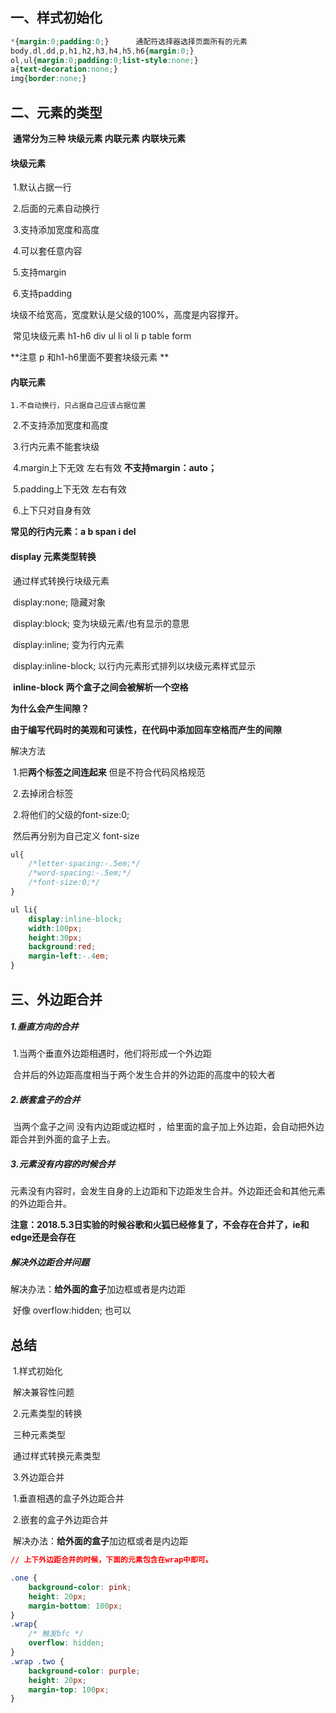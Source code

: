 ## 一、样式初始化

```css
*{margin:0;padding:0;}		通配符选择器选择页面所有的元素
body,dl,dd,p,h1,h2,h3,h4,h5,h6{margin:0;}
ol,ul{margin:0;padding:0;list-style:none;}
a{text-decoration:none;}
img{border:none;}
```

## 二、元素的类型

​	**通常分为三种  块级元素 内联元素 内联块元素**

#### 块级元素

​	1.默认占据一行

​	2.后面的元素自动换行

​	3.支持添加宽度和高度

​	4.可以套任意内容

​	5.支持margin  

​	6.支持padding

块级不给宽高，宽度默认是父级的100%，高度是内容撑开。

​		常见块级元素 h1-h6  div ul li ol li p table form

 **注意   p 和h1-h6里面不要套块级元素 **

#### 内联元素

 	1.不自动换行，只占据自己应该占据位置

​	2.不支持添加宽度和高度

​	3.行内元素不能套块级

​	4.margin上下无效  左右有效		**不支持margin：auto；**

​	5.padding上下无效  左右有效

​	6.上下只对自身有效	

**常见的行内元素：a  b span i del**

#### display 元素类型转换

​	通过样式转换行块级元素

​		display:none;		隐藏对象

​		display:block;		变为块级元素/也有显示的意思

​		display:inline;		变为行内元素

​		display:inline-block;	以行内元素形式排列以块级元素样式显示

​	**inline-block 两个盒子之间会被解析一个空格**



**为什么会产生间隙？**

**由于编写代码时的美观和可读性，在代码中添加回车空格而产生的间隙**

解决方法

​	1.把**两个标签之间连起来** 但是不符合代码风格规范

​	2.去掉闭合标签



​	2.将他们的父级的font-size:0;

​		然后再分别为自己定义 font-size

```css
ul{
  	/*letter-spacing:-.5em;*/
  	/*word-spacing:-.5em;*/
  	/*font-size:0;*/
}
```

```css
ul li{
  	display:inline-block;
  	width:100px;
  	height:30px;
  	background:red;
  	margin-left:-.4em;
}
```

 

## 三、外边距合并

##### 1.垂直方向的合并

​	1.当两个垂直外边距相遇时，他们将形成一个外边距

​	合并后的外边距高度相当于两个发生合并的外边距的高度中的较大者

##### 2.嵌套盒子的合并

​	当两个盒子之间 没有内边距或边框时 ，给里面的盒子加上外边距，会自动把外边距合并到外面的盒子上去。

##### 3.元素没有内容的时候合并

​	元素没有内容时，会发生自身的上边距和下边距发生合并。外边距还会和其他元素的外边距合并。

**注意：2018.5.3日实验的时候谷歌和火狐已经修复了，不会存在合并了，ie和edge还是会存在**

 ##### 解决外边距合并问题

解决办法：**给外面的盒子**加边框或者是内边距

​	好像	overflow:hidden; 也可以

## 总结

​	1.样式初始化

​		解决兼容性问题

​	2.元素类型的转换

​		三种元素类型

​		通过样式转换元素类型

​	3.外边距合并

​		1.垂直相遇的盒子外边距合并

​		2.嵌套的盒子外边距合并

​			解决办法：**给外面的盒子**加边框或者是内边距





```css
// 上下外边距合并的时候，下面的元素包含在wrap中即可。

.one {
    background-color: pink;
    height: 20px;
    margin-bottom: 100px;
}
.wrap{
    /* 触发bfc */
    overflow: hidden;
}
.wrap .two {
    background-color: purple;
    height: 20px;
    margin-top: 100px;
}
```

